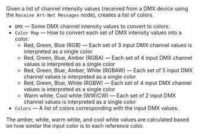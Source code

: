 Given a list of channel intensity values (received from a DMX device using the `Receive Art-Net Messages` node), creates a list of colors.

   - `DMX` — Some DMX channel intensity values to convert to colors.
   - `Color Map` — How to convert each set of DMX intensity values into a color:
      - Red, Green, Blue (RGB) — Each set of 3 input DMX channel values is interpreted as a single color
      - Red, Green, Blue, Amber (RGBA) — Each set of 4 input DMX channel values is interpreted as a single color
      - Red, Green, Blue, Amber, White (RGBAW) — Each set of 5 input DMX channel values is interpreted as a single color
      - Red, Green, Blue, White (RGBW) — Each set of 4 input DMX channel values is interpreted as a single color
      - Warm white, Cool white (WW/CW) — Each set of 2 input DMX channel values is interpreted as a single color
   - `Colors` — A list of colors corresponding with the input DMX values.

The amber, white, warm white, and cool white values are calculated based on how similar the input color is to each reference color.
